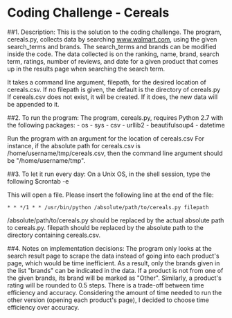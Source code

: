 # Coding Challenge - Cereals


##1. Description: 
  This is the solution to the coding challenge. 
  The program, cereals.py, collects data by searching www.walmart.com, using the given search_terms and brands.
  The search_terms and brands can be modified inside the code.
  The data collected is on the ranking, name, brand, search term, ratings, number of reviews, and date for a given product that comes up in the results page when searching the search term. 
  
  It takes a command line argument, filepath, for the desired location of cereals.csv.
  If no filepath is given, the default is the directory of cereals.py
  If cereals.csv does not exist, it will be created. If it does, the new data will be appended to it.

##2. To run the program:
  The program, cereals.py, requires Python 2.7 with the following packages:
    - os
    - sys
    - csv
    - urllib2
    - beautifulsoup4
    - datetime

  Run the program with an argument for the location of cereals.csv
  For instance, if the absolute path for cereals.csv is /home/username/tmp/cereals.csv, then the command line argument should be "/home/username/tmp".
  

##3. To let it run every day:
  On a Unix OS, in the shell session, type the following
    $crontab -e

  This will open a file. Please insert the following line at the end of the file:
  
    * * */1 * * /usr/bin/python /absolute/path/to/cereals.py filepath
  
  /absolute/path/to/cereals.py should be replaced by the actual absolute path to cereals.py. filepath should be replaced by the absolute path to the directory containing cereals.csv.


##4. Notes on implementation decisions:
  The program only looks at the search result page to scrape the data instead of going into each product's page, which would be time inefficient. As a result, only the brands given in the list "brands" can be indicated in the data. If a product is not from one of the given brands, its brand will be marked as "Other". Similarly, a product's rating will be rounded to 0.5 steps.
  There is a trade-off between time efficiency and accuracy. Considering the amount of time needed to run the other version (opening each product's page), I decided to choose time efficiency over accuracy.
